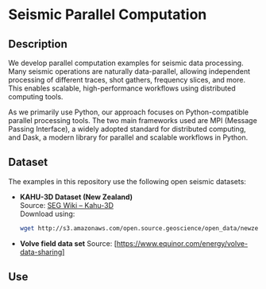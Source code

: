 # Seismic Parallel Computation

## Description

We develop parallel computation examples for seismic data processing. Many seismic operations are naturally data-parallel, allowing independent processing of different traces, shot gathers, frequency slices, and more. This enables scalable, high-performance workflows using distributed computing tools.

As we primarily use Python, our approach focuses on Python-compatible parallel processing tools. The two main frameworks used are MPI (Message Passing Interface), a widely adopted standard for distributed computing, and Dask, a modern library for parallel and scalable workflows in Python.

## Dataset

The examples in this repository use the following open seismic datasets:

- **KAHU-3D Dataset (New Zealand)**  
  Source: [SEG Wiki – Kahu-3D](https://wiki.seg.org/wiki/Kahu-3D)  
  Download using:  
  ```bash
  wget http://s3.amazonaws.com/open.source.geoscience/open_data/newzealand/Taranaiki_Basin/KAHU-3D/KAHU-3D-PR3177-FM.3D.Final_Migration.sgy

- **Volve field data set**
  Source: [https://www.equinor.com/energy/volve-data-sharing]

## Use

